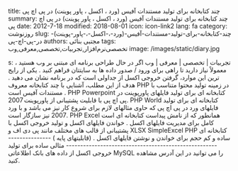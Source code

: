 title: چند کتابخانه برای تولید مستندات آفیس (ورد ، اکسل ، پاور پوینت) در پی اچ پی
summary: چند کتابخانه برای تولید مستندات آفیس (ورد ، اکسل ، پاور پوینت) در پی اچ پی
date: 2012-7-18
modified: 2018-08-01
icon:  icon-link2
lang: fa
category: روزنوشت
slug: چند-کتابخانه-برای-تولید-مستندات-آفیس-(ورد-،-اکسل-،-پاور-پوینت)-در-پی-اچ-پی
authors: مجتبی بنائی
tags: تخصصی‌نرم‌افزار,تجربیات,تخصصی,معرفی,وب
image: /images/static/diary.jpg

s: تجربیات | تخصصی | معرفی | وب اگر در حال طراحی برنامه ای مبتنی بر وب هستید ، معمولاً نیاز دارید تا راهی برای ورود / صدور داده ها به سایتتان فراهم کنید .  یکی از رایج ترین این موارد، گرفتن خروجی اکسل از جداولی است که در برنامه نشان می دهید .  هدف از این مطلب، آشنایی با چند کتابخانه معروف PHP در زمینه تولید محتوا متناسب با مستندات آفیس است .   PHP      Powerpoint   کتابخانه ای برای تولید فایلهای پاورپوینت در پی اچ پی با قابلیت پشتیبانی از پاورپوینت 2007.   PHP World   کتابخانه ای برای تولید فایلهای ورد در پی اچ پی که حاوی مثالهای لازم برای شروع کار نیز می باشد و با ورد 2007 نیز سازگار است.   PHP Excel   همانطور که از نامش پیداست کتابخانه ای است کامل برای مدیریت فایلهای اکسل . خواندن فایلهای اکسل و تولید خروجی اکسل با پشتیبانی از قالب های مختلف مانند پی دی اف و XLSX    SimpleExcel PHP   کتابخانه ای ساده و کم حجم برای خواندن و نوشتن فایلهای اکسل . (قابلیتهای پایه )  --------------------------------------------------------------------  مثالی ساده برای تولید خروجی اکسل از داده های بانک اطلاعاتی MySQL را می توانید در این آدرس مشاهده کنید.